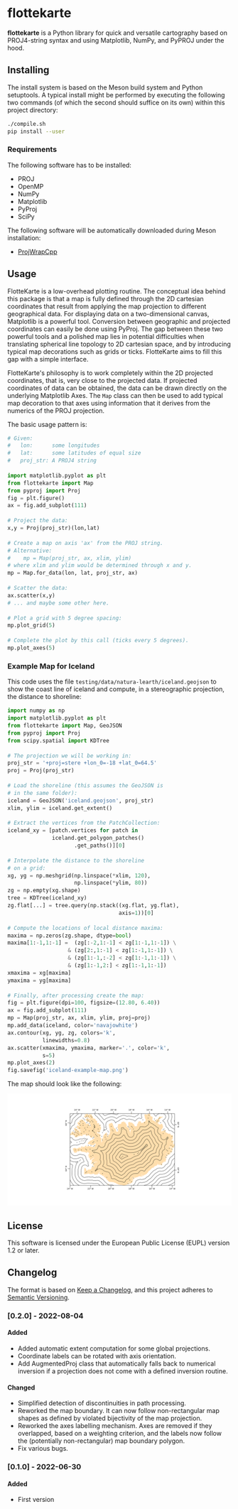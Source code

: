 flottekarte
=======

**flottekarte** is a Python library for quick and versatile cartography
based on PROJ4-string syntax and using Matplotlib, NumPy, and PyPROJ under
the hood.

## Installing
The install system is based on the Meson build system and Python setuptools.
A typical install might be performed by executing the following two commands
(of which the second should suffice on its own) within this project directory:
```sh
./compile.sh
pip install --user
```

### Requirements
The following software has to be installed:
 - PROJ
 - OpenMP
 - NumPy
 - Matplotlib
 - PyProj
 - SciPy

The following software will be automatically downloaded during Meson installation:
 - [ProjWrapCpp](https://github.com/mjziebarth/ProjWrapCpp)

## Usage
FlotteKarte is a low-overhead plotting routine. The conceptual idea behind this package
is that a map is fully defined through the 2D cartesian coordinates that result from applying the
map projection to different geographical data. For displaying data on a two-dimensional
canvas, Matplotlib is a powerful tool. Conversion between geographic and projected
coordinates can easily be done using PyProj. The gap between these two powerful tools
and a polished map lies in potential difficulties when translating spherical line topology
to 2D cartesian space, and by introducing typical map decorations such as grids or ticks.
FlotteKarte aims to fill this gap with a simple interface.

FlotteKarte's philosophy is to work completely within the 2D projected coordinates,
that is, very close to the projected data. If projected coordinates of data can be 
obtained, the data can be drawn directly on the underlying Matplotlib Axes. The
`Map` class can then be used to add typical map decoration to that axes using information
that it derives from the numerics of the PROJ projection.

The basic usage pattern is:
```python
# Given:
#   lon:      some longitudes
#   lat:      some latitudes of equal size
#   proj_str: A PROJ4 string

import matplotlib.pyplot as plt
from flottekarte import Map
from pyproj import Proj
fig = plt.figure()
ax = fig.add_subplot(111)

# Project the data:
x,y = Proj(proj_str)(lon,lat)

# Create a map on axis 'ax' from the PROJ string.
# Alternative:
#    mp = Map(proj_str, ax, xlim, ylim)
# where xlim and ylim would be determined through x and y.
mp = Map.for_data(lon, lat, proj_str, ax)

# Scatter the data:
ax.scatter(x,y)
# ... and maybe some other here.

# Plot a grid with 5 degree spacing:
mp.plot_grid(5)

# Complete the plot by this call (ticks every 5 degrees).
mp.plot_axes(5)
```

### Example Map for Iceland
This code uses the file `testing/data/natura-learth/iceland.geojson` to show
the coast line of iceland and compute, in a stereographic projection, the
distance to shoreline:
```python
import numpy as np
import matplotlib.pyplot as plt
from flottekarte import Map, GeoJSON
from pyproj import Proj
from scipy.spatial import KDTree

# The projection we will be working in:
proj_str = '+proj=stere +lon_0=-18 +lat_0=64.5'
proj = Proj(proj_str)

# Load the shoreline (this assumes the GeoJSON is
# in the same folder):
iceland = GeoJSON('iceland.geojson', proj_str)
xlim, ylim = iceland.get_extent()

# Extract the vertices from the PatchCollection:
iceland_xy = [patch.vertices for patch in
              iceland.get_polygon_patches()
                     .get_paths()][0]

# Interpolate the distance to the shoreline
# on a grid:
xg, yg = np.meshgrid(np.linspace(*xlim, 120),
                     np.linspace(*ylim, 80))
zg = np.empty(xg.shape)
tree = KDTree(iceland_xy)
zg.flat[...] = tree.query(np.stack((xg.flat, yg.flat),
                                   axis=1))[0]

# Compute the locations of local distance maxima:
maxima = np.zeros(zg.shape, dtype=bool)
maxima[1:-1,1:-1] =  (zg[:-2,1:-1] < zg[1:-1,1:-1]) \
                   & (zg[2:,1:-1] < zg[1:-1,1:-1]) \
                   & (zg[1:-1,:-2] < zg[1:-1,1:-1]) \
                   & (zg[1:-1,2:] < zg[1:-1,1:-1])
xmaxima = xg[maxima]
ymaxima = yg[maxima]

# Finally, after processing create the map:
fig = plt.figure(dpi=100, figsize=(12.80, 6.40))
ax = fig.add_subplot(111)
mp = Map(proj_str, ax, xlim, ylim, proj=proj)
mp.add_data(iceland, color='navajowhite')
ax.contour(xg, yg, zg, colors='k',
           linewidths=0.8)
ax.scatter(xmaxima, ymaxima, marker='.', color='k',
           s=5)
mp.plot_axes(2)
fig.savefig('iceland-example-map.png')
```
The map should look like the following:

![Iceland map](docs/images/iceland-example-map.png)


## License
This software is licensed under the European Public License (EUPL) version 1.2 or later.

## Changelog
The format is based on [Keep a Changelog](https://keepachangelog.com/en/1.0.0/),
and this project adheres to [Semantic Versioning](https://semver.org/spec/v2.0.0.html).

### [0.2.0] - 2022-08-04
#### Added
- Added automatic extent computation for some global projections.
- Coordinate labels can be rotated with axis orientation.
- Add AugmentedProj class that automatically falls back to numerical inversion
  if a projection does not come with a defined inversion routine.

#### Changed
- Simplified detection of discontinuities in path processing.
- Reworked the map boundary. It can now follow non-rectangular map shapes
  as defined by violated bijectivity of the map projection.
- Reworked the axes labelling mechanism. Axes are removed if they overlapped,
  based on a weighting criterion, and the labels now follow the (potentially
  non-rectangular) map boundary polygon.
- Fix various bugs.

### [0.1.0] - 2022-06-30
#### Added
 - First version
